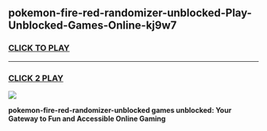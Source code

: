 
## pokemon-fire-red-randomizer-unblocked-Play-Unblocked-Games-Online-kj9w7
<h3>
<a href="https://premium76.site?title=pokemon-fire-red-randomizer-unblocked&ref=25A">CLICK TO PLAY</a></h3>
<hr>

<h3>
<a href="https://premium76.site?title=pokemon-fire-red-randomizer-unblocked&ref=25A">CLICK 2 PLAY</a>
  
</h3>

<a href="https://premium76.site?title=pokemon-fire-red-randomizer-unblocked&ref=25A"><img src="https://clearcache.store/games.png"></a>


**pokemon-fire-red-randomizer-unblocked games unblocked: Your Gateway to Fun and Accessible Online Gaming**
